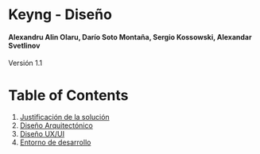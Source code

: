 # Keyng - Diseño
#### Alexandru Alin Olaru, Darío Soto Montaña, Sergio Kossowski, Alexandar Svetlinov
Versión 1.1
# Table of Contents
1. [Justificación de la solución](diseño/justificacion.md)
2. [Diseño Arquitectónico](diseño/arquitectura.md)
3. [Diseño UX/UI](diseño/diseño_UX_UI.md)
4. [Entorno de desarrollo](diseño/entorno.md)
